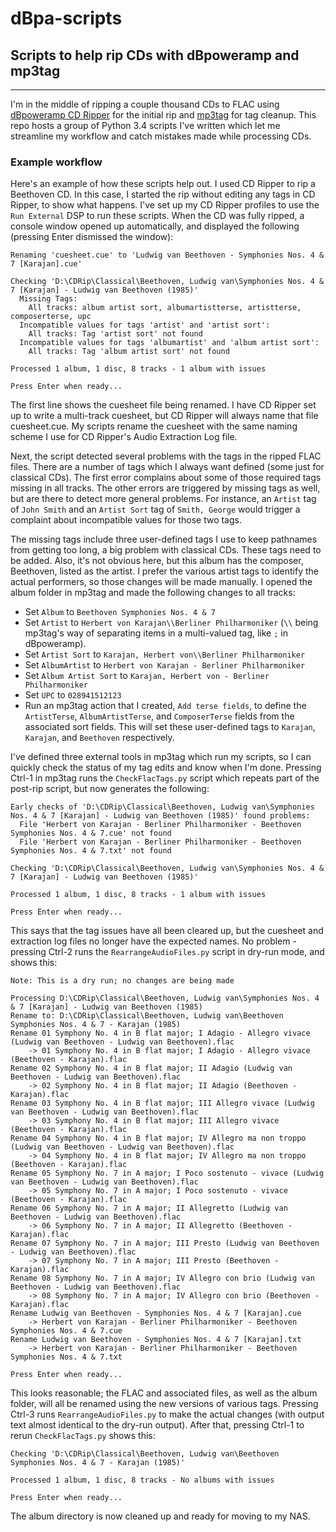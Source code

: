 # dBpa-scripts

## Scripts to help rip CDs with dBpoweramp and mp3tag

---

I'm in the middle of ripping a couple thousand CDs to FLAC using
[dBpoweramp CD Ripper](https://dbpoweramp.com) for the initial rip and
[mp3tag](http://www.mp3tag.de/en) for tag cleanup.
This repo hosts a group of Python 3.4 scripts I've written which let me
streamline my workflow and catch mistakes made while processing CDs.

### Example workflow

Here's an example of how these scripts help out.
I used CD Ripper to rip a Beethoven CD.
In this case, I started the rip without editing any tags in CD Ripper, to show
what happens.
I've set up my CD Ripper profiles to use the `Run External` DSP to run these
scripts.
When the CD was fully ripped, a console window opened up automatically, and
displayed the following (pressing Enter dismissed the window):

```
Renaming 'cuesheet.cue' to 'Ludwig van Beethoven - Symphonies Nos. 4 & 7 [Karajan].cue'

Checking 'D:\CDRip\Classical\Beethoven, Ludwig van\Symphonies Nos. 4 & 7 [Karajan] - Ludwig van Beethoven (1985)'
  Missing Tags:
    All tracks: album artist sort, albumartistterse, artistterse, composerterse, upc
  Incompatible values for tags 'artist' and 'artist sort':
    All tracks: Tag 'artist sort' not found
  Incompatible values for tags 'albumartist' and 'album artist sort':
    All tracks: Tag 'album artist sort' not found

Processed 1 album, 1 disc, 8 tracks - 1 album with issues

Press Enter when ready...
```

The first line shows the cuesheet file being renamed.
I have CD Ripper set up to write a multi-track cuesheet, but CD Ripper will
always name that file cuesheet.cue.
My scripts rename the cuesheet with the same naming scheme I use for CD
Ripper's Audio Extraction Log file.

Next, the script detected several problems with the tags in the ripped FLAC
files.
There are a number of tags which I always want defined (some just for classical
CDs).
The first error complains about some of those required tags missing in all
tracks.
The other errors are triggered by missing tags as well, but are there to detect
more general problems.
For instance, an `Artist` tag of `John Smith` and an `Artist Sort` tag of
`Smith, George` would trigger a complaint about incompatible values for those
two tags.

The missing tags include three user-defined tags I use to keep pathnames from
getting too long, a big problem with classical CDs.
These tags need to be added.
Also, it's not obvious here, but this album has the composer, Beethoven, listed
as the artist.
I prefer the various artist tags to identify the actual performers, so those
changes will be made manually.
I opened the album folder in mp3tag and made the following changes to all
tracks:

* Set `Album` to `Beethoven Symphonies Nos. 4 & 7`
* Set `Artist` to `Herbert von Karajan\\Berliner Philharmoniker` (`\\` being
  mp3tag's way of separating items in a multi-valued tag, like `;` in
dBpoweramp).
* Set `Artist Sort` to `Karajan, Herbert von\\Berliner Philharmoniker`
* Set `AlbumArtist` to `Herbert von Karajan - Berliner Philharmoniker`
* Set `Album Artist Sort` to `Karajan, Herbert von - Berliner Philharmoniker`
* Set `UPC` to `028941512123`
* Run an mp3tag action that I created, `Add terse fields`, to define the
  `ArtistTerse`, `AlbumArtistTerse`, and `ComposerTerse` fields from the
associated sort fields.  This will set these user-defined tags to `Karajan`,
`Karajan`, and `Beethoven` respectively.

I've defined three external tools in mp3tag which run my scripts, so I can
quickly check the status of my tag edits and know when I'm done.
Pressing Ctrl-1 in mp3tag runs the `CheckFlacTags.py` script which repeats part
of the post-rip script, but now generates the following:

```
Early checks of 'D:\CDRip\Classical\Beethoven, Ludwig van\Symphonies Nos. 4 & 7 [Karajan] - Ludwig van Beethoven (1985)' found problems:
  File 'Herbert von Karajan - Berliner Philharmoniker - Beethoven Symphonies Nos. 4 & 7.cue' not found
  File 'Herbert von Karajan - Berliner Philharmoniker - Beethoven Symphonies Nos. 4 & 7.txt' not found

Checking 'D:\CDRip\Classical\Beethoven, Ludwig van\Symphonies Nos. 4 & 7 [Karajan] - Ludwig van Beethoven (1985)'

Processed 1 album, 1 disc, 8 tracks - 1 album with issues

Press Enter when ready...
```

This says that the tag issues have all been cleared up, but the cuesheet and
extraction log files no longer have the expected names.
No problem - pressing Ctrl-2 runs the `RearrangeAudioFiles.py` script in dry-run
mode, and shows this:

```
Note: This is a dry run; no changes are being made

Processing D:\CDRip\Classical\Beethoven, Ludwig van\Symphonies Nos. 4 & 7 [Karajan] - Ludwig van Beethoven (1985)
Rename to: D:\CDRip\Classical\Beethoven, Ludwig van\Beethoven Symphonies Nos. 4 & 7 - Karajan (1985)
Rename 01 Symphony No. 4 in B flat major; I Adagio - Allegro vivace (Ludwig van Beethoven - Ludwig van Beethoven).flac
    -> 01 Symphony No. 4 in B flat major; I Adagio - Allegro vivace (Beethoven - Karajan).flac
Rename 02 Symphony No. 4 in B flat major; II Adagio (Ludwig van Beethoven - Ludwig van Beethoven).flac
    -> 02 Symphony No. 4 in B flat major; II Adagio (Beethoven - Karajan).flac
Rename 03 Symphony No. 4 in B flat major; III Allegro vivace (Ludwig van Beethoven - Ludwig van Beethoven).flac
    -> 03 Symphony No. 4 in B flat major; III Allegro vivace (Beethoven - Karajan).flac
Rename 04 Symphony No. 4 in B flat major; IV Allegro ma non troppo (Ludwig van Beethoven - Ludwig van Beethoven).flac
    -> 04 Symphony No. 4 in B flat major; IV Allegro ma non troppo (Beethoven - Karajan).flac
Rename 05 Symphony No. 7 in A major; I Poco sostenuto - vivace (Ludwig van Beethoven - Ludwig van Beethoven).flac
    -> 05 Symphony No. 7 in A major; I Poco sostenuto - vivace (Beethoven - Karajan).flac
Rename 06 Symphony No. 7 in A major; II Allegretto (Ludwig van Beethoven - Ludwig van Beethoven).flac
    -> 06 Symphony No. 7 in A major; II Allegretto (Beethoven - Karajan).flac
Rename 07 Symphony No. 7 in A major; III Presto (Ludwig van Beethoven - Ludwig van Beethoven).flac
    -> 07 Symphony No. 7 in A major; III Presto (Beethoven - Karajan).flac
Rename 08 Symphony No. 7 in A major; IV Allegro con brio (Ludwig van Beethoven - Ludwig van Beethoven).flac
    -> 08 Symphony No. 7 in A major; IV Allegro con brio (Beethoven - Karajan).flac
Rename Ludwig van Beethoven - Symphonies Nos. 4 & 7 [Karajan].cue
    -> Herbert von Karajan - Berliner Philharmoniker - Beethoven Symphonies Nos. 4 & 7.cue
Rename Ludwig van Beethoven - Symphonies Nos. 4 & 7 [Karajan].txt
    -> Herbert von Karajan - Berliner Philharmoniker - Beethoven Symphonies Nos. 4 & 7.txt

Press Enter when ready...
```

This looks reasonable; the FLAC and associated files, as well as the album
folder, will all be renamed using the new versions of various tags.
Pressing Ctrl-3 runs `RearrangeAudioFiles.py` to make the actual changes (with
output text almost identical to the dry-run output).
After that, pressing Ctrl-1 to rerun `CheckFlacTags.py` shows this:

```
Checking 'D:\CDRip\Classical\Beethoven, Ludwig van\Beethoven Symphonies Nos. 4 & 7 - Karajan (1985)'

Processed 1 album, 1 disc, 8 tracks - No albums with issues

Press Enter when ready...
```

The album directory is now cleaned up and ready for moving to my NAS.
<!-- vim: set tw=80: -->
